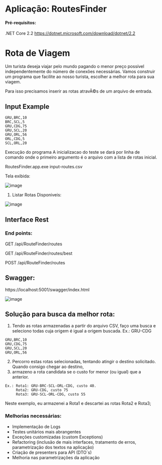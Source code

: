 # Aplicação: RoutesFinder

#### Pré-requisitos: ####

.NET Core 2.2
https://dotnet.microsoft.com/download/dotnet/2.2

# Rota de Viagem #

Um turista deseja viajar pelo mundo pagando o menor preço possível independentemente do número de conexões necessárias.
Vamos construir um programa que facilite ao nosso turista, escolher a melhor rota para sua viagem.

Para isso precisamos inserir as rotas atravÃ©s de um arquivo de entrada.

## Input Example ##
```csv
GRU,BRC,10
BRC,SCL,5
GRU,CDG,75
GRU,SCL,20
GRU,ORL,56
ORL,CDG,5
SCL,ORL,20
```

Execução do programa
A inicializacao do teste se dará por linha de comando onde o primeiro argumento é o arquivo com a lista de rotas inicial.

RoutesFinder.app.exe input-routes.csv

Tela exibida: 

 ![image](https://user-images.githubusercontent.com/38473707/111728048-d8220e00-884a-11eb-9846-665cc658e86c.png)

1. Listar Rotas Disponiveis:

![image](https://user-images.githubusercontent.com/38473707/111728159-128bab00-884b-11eb-8d49-e2d7acacb92b.png)




## Interface Rest ##


### End points: ###

GET
​/api​/RouteFinder​/routes

GET
​/api​/RouteFinder​/routes​/best

POST
​/api​/RouteFinder​/routes


## Swagger: ##

https://localhost:5001/swagger/index.html

![image](https://user-images.githubusercontent.com/38473707/111728686-27b50980-884c-11eb-81e5-bcf673f1ec31.png)


## Solução para busca da melhor rota: ##

1. Tendo as rotas armazenadas a partir do arquivo CSV, faço uma busca e seleciono todas cuja origem é igual a origem buscada.
Ex.: GRU-CDG
```
GRU,BRC,10
GRU,CDG,75
GRU,SCL,20
GRU,ORL,56
```

2. Percorro estas rotas selecionadas, tentando atingir o destino solicitado. Quando consigo chegar ao destino, 
3. armazeno a rota candidata se o custo for menor (ou igual) que a anterior.

```
Ex.: Rota1: GRU-BRC-SCL-ORL-CDG, custo 40.
     Rota2: GRU-CDG, custo 75
     Rota3: GRU-SCL-ORL-CDG, custo 55
 ```    
     
Neste exemplo, eu armazenei a Rota1 e descartei as rotas Rota2 e Rota3;


### Melhorias necessárias: ###

- Implementação de Logs
- Testes unitários mais abrangentes
- Exceções customizadas (custom Exceptions)
- Refactoring (inclusão de mais interfaces, tratamento de erros, parametrização dos textos na aplicação)
- Criação de presenters para API (DTO´s)
- Melhoria nas parametrizações da aplicação








